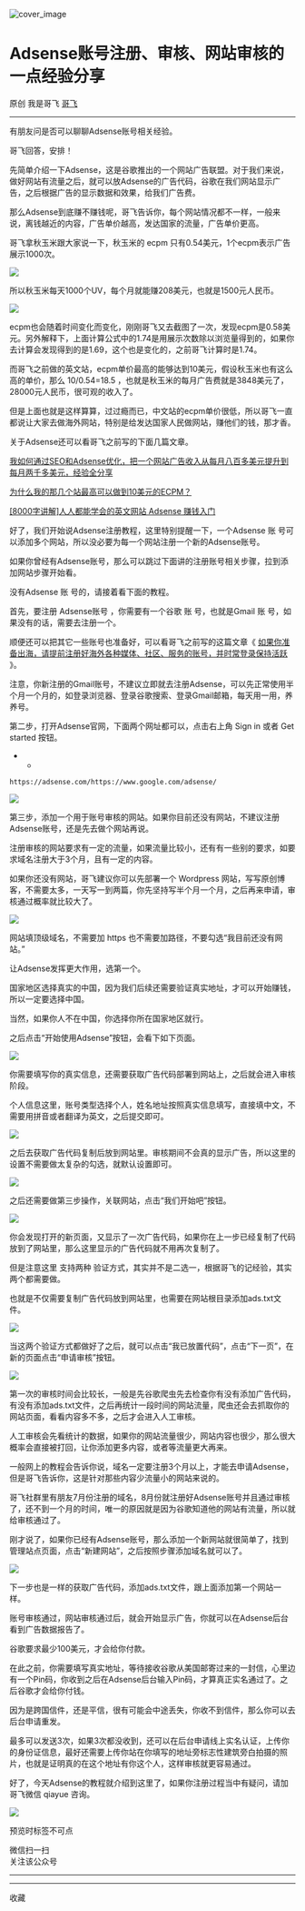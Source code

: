![cover_image](https://mmbiz.qpic.cn/sz_mmbiz_jpg/LBrX00GQeicsxFRFbtBYUq0vFbfWC0hppMF8vLibwXM7djQickvFIUPlp2hk1Xs1JBhiavia2QxCKnEYBYOgUn42lZQ/0?wx_fmt=jpeg)

#  Adsense账号注册、审核、网站审核的一点经验分享

原创  我是哥飞  [ 哥飞 ](javascript:void\(0\);)

__ _ _ _ _

有朋友问是否可以聊聊Adsense账号相关经验。  

哥飞回答，安排！

先简单介绍一下Adsense，这是谷歌推出的一个网站广告联盟。对于我们来说，做好网站有流量之后，就可以放Adsense的广告代码，谷歌在我们网站显示广告，之后根据广告的显示数据和效果，给我们广告费。

那么Adsense到底赚不赚钱呢，哥飞告诉你，每个网站情况都不一样，一般来说，离钱越近的内容，广告单价越高，发达国家的流量，广告单价更高。

哥飞拿秋玉米跟大家说一下，秋玉米的 ecpm 只有0.54美元，1个ecpm表示广告展示1000次。

![](https://mmbiz.qpic.cn/sz_mmbiz_jpg/LBrX00GQeicsxFRFbtBYUq0vFbfWC0hppWdgeEsoqBYWkGMDNqxzsbibyauhvY22oPxLsKYHsHYGoM02sKkxn44A/640?wx_fmt=jpeg)

所以秋玉米每天1000个UV，每个月就能赚208美元，也就是1500元人民币。  

![](https://mmbiz.qpic.cn/sz_mmbiz_png/LBrX00GQeicsxFRFbtBYUq0vFbfWC0hppYnoQHglIavSWKN2dd2rgnz79rlFkBKicZZdmqdCxgMVTxibJenicyicJOQ/640?wx_fmt=png)

ecpm也会随着时间变化而变化，刚刚哥飞又去截图了一次，发现ecpm是0.58美元。另外解释下，上面计算公式中的1.74是用展示次数除以浏览量得到的，如果你去计算会发现得到的是1.69，这个也是变化的，之前哥飞计算时是1.74。  

而哥飞之前做的英文站，ecpm单价最高的能够达到10美元，假设秋玉米也有这么高的单价，那么 10/0.54=18.5
，也就是秋玉米的每月广告费就是3848美元了，28000元人民币，很可观的收入了。  

但是上面也就是这样算算，过过瘾而已，中文站的ecpm单价很低，所以哥飞一直都说让大家去做海外网站，特别是给发达国家人民做网站，赚他们的钱，那才香。

关于Adsense还可以看哥飞之前写的下面几篇文章。

[ 我如何通过SEO和Adsense优化，把一个网站广告收入从每月八百多美元提升到每月两千多美元，经验全分享
](http://mp.weixin.qq.com/s?__biz=MjM5OTIzMzYyMA==&mid=2650079551&idx=1&sn=1b81abe359ad1ea25794d51fe5a53ce4&chksm=bf3f30048848b912df36d4c7660396e8160630d4444fb9259894239b2584a3bf41743c59e26d&scene=21#wechat_redirect)  

[ 为什么我的那几个站最高可以做到10美元的ECPM？
](http://mp.weixin.qq.com/s?__biz=MjM5OTIzMzYyMA==&mid=2650079425&idx=1&sn=aa2bd542f22f33c7b0ae325b1bb5ac49&chksm=bf3f31fa8848b8ec4633cb305c0f73891438b85d333893b86ba570aaf2f478999c208614158b&scene=21#wechat_redirect)  

[ [8000字讲解]人人都能学会的英文网站 Adsense 赚钱入门
](http://mp.weixin.qq.com/s?__biz=MjM5OTIzMzYyMA==&mid=2650079316&idx=1&sn=02cd11a4bee177343b05e6798913159b&chksm=bf3f316f8848b879f22de143965d98c5094220f72e38808741627173d0fea40e9182c1e1da73&scene=21#wechat_redirect)  

好了，我们开始说Adsense注册教程，这里特别提醒一下，一个Adsense  账
号可以添加多个网站，所以没必要为每一个网站注册一个新的Adsense账号。  

如果你曾经有Adsense账号，那么可以跳过下面讲的注册账号相关步骤，拉到添加网站步骤开始看。

没有Adsense  账  号的，请接着看下面的教程。  

首先，要注册  Adsense账号  ，你需要有一个谷歌  账  号，也就是Gmail  账  号，如果没有的话，需要去注册一个。

顺便还可以把其它一些账号也准备好，可以看哥飞之前写的这篇文章《 [ 如果你准备出海，请提前注册好海外各种媒体、社区、服务的账号，并时常登录保持活跃
](http://mp.weixin.qq.com/s?__biz=MjM5OTIzMzYyMA==&mid=2650079518&idx=1&sn=12261e1a98fe237d72a6eba0c3b91061&chksm=bf3f30258848b933a25f19282c74bf9896aa381937702fe82859b5dec09a108df191e0c9b60f&scene=21#wechat_redirect)
》。  

注意，你新注册的Gmail账号，不建议立即就去注册Adsense，可以先正常使用半个月一个月的，如登录浏览器、登录谷歌搜索、登录Gmail邮箱，每天用一用，养养号。  

第二步，打开Adsense官网，下面两个网址都可以，点击右上角 Sign in 或者 Get started 按钮。  

  *   * 

    
    
    https://adsense.com/https://www.google.com/adsense/

![](https://mmbiz.qpic.cn/sz_mmbiz_png/LBrX00GQeicsxFRFbtBYUq0vFbfWC0hppJxyu3icVbMpAibmMFgqEb2tQQlR5KuBOW3Nb1RYmy0HQJJvhYu1Zavvw/640?wx_fmt=png)

第三步，添加一个用于账号审核的网站。如果你目前还没有网站，不建议注册Adsense账号，还是先去做个网站再说。

注册审核的网站要求有一定的流量，如果流量比较小，还有有一些别的要求，如要求域名注册大于3个月，且有一定的内容。  

如果你还没有网站，哥飞建议你可以先部署一个 Wordpress
网站，写写原创博客，不需要太多，一天写一到两篇，你先坚持写半个月一个月，之后再来申请，审核通过概率就比较大了。  

![](https://mmbiz.qpic.cn/sz_mmbiz_png/LBrX00GQeicsxFRFbtBYUq0vFbfWC0hppEMvp24VLFgzLbPhFUr9dWrrK0FEia0ypKOicp9wJmWePkib94Jn2tMNVw/640?wx_fmt=png)

网站填顶级域名，不需要加 https 也不需要加路径，不要勾选“我目前还没有网站。”

让Adsense发挥更大作用，选第一个。  

国家地区选择真实的中国，因为我们后续还需要验证真实地址，才可以开始赚钱，所以一定要选择中国。

当然，如果你人不在中国，你选择你所在国家地区就行。

之后点击“开始使用Adsense”按钮，会看下如下页面。

![](https://mmbiz.qpic.cn/sz_mmbiz_png/LBrX00GQeicsxFRFbtBYUq0vFbfWC0hppMTekX92FlVNMEDnPZ8OtPUjH7ibDy44IzcqjYkVkwU5g3rWcCdyaYhQ/640?wx_fmt=png)

你需要填写你的真实信息，还需要获取广告代码部署到网站上，之后就会进入审核阶段。  

个人信息这里，账号类型选择个人，姓名地址按照真实信息填写，直接填中文，不需要用拼音或者翻译为英文，之后提交即可。  

![](https://mmbiz.qpic.cn/sz_mmbiz_png/LBrX00GQeicsxFRFbtBYUq0vFbfWC0hppgCfY5Wx6EerCWZ2NxWP6PNp90CQia3cgictyIMO9dHyJaz2C6oibkA7FA/640?wx_fmt=png)

之后去获取广告代码复制后放到网站里。审核期间不会真的显示广告，所以这里的设置不需要做太复杂的勾选，就默认设置即可。  

![](https://mmbiz.qpic.cn/sz_mmbiz_png/LBrX00GQeicsxFRFbtBYUq0vFbfWC0hppb1ibKvLCiaUUESCDXUIxfJYqjfBmJr4JarsRyYtFibebEuz89uy3DadVA/640?wx_fmt=png)

之后还需要做第三步操作，关联网站，点击“我们开始吧”按钮。

  

![](https://mmbiz.qpic.cn/sz_mmbiz_png/LBrX00GQeicsxFRFbtBYUq0vFbfWC0hppyQKS7iapunx62ysKSZOrmvY9xkgO6PlrPXF9gXp7LHibicq7c9iaOg8rxQ/640?wx_fmt=png)

你会发现打开的新页面，又显示了一次广告代码，如果你在上一步已经复制了代码放到了网站里，那么这里显示的广告代码就不用再次复制了。  

但是注意这里  支持两种  验证方式，其实并不是二选一，根据哥飞的记经验，其实两个都需要做。

也就是不仅需要复制广告代码放到网站里，也需要在网站根目录添加ads.txt文件。

![](https://mmbiz.qpic.cn/sz_mmbiz_jpg/LBrX00GQeicsxFRFbtBYUq0vFbfWC0hppGGTczicNQlpfwdfOjt8MibgOUGOTWoib9cX8rYbCex3BpfEvPFo3fGk9Q/640?wx_fmt=jpeg)

当这两个验证方式都做好了之后，就可以点击“我已放置代码”，点击“下一页”，在新的页面点击“申请审核”按钮。

  

![](https://mmbiz.qpic.cn/sz_mmbiz_png/LBrX00GQeicsxFRFbtBYUq0vFbfWC0hppPqKrF5VEOb6e6RpyWI0RHicMzwS2uDwe5Xs32f5EOsPbiaag1AsnfG3g/640?wx_fmt=png)

第一次的审核时间会比较长，一般是先谷歌爬虫先去检查你有没有添加广告代码，有没有添加ads.txt文件，之后再统计一段时间的网站流量，爬虫还会去抓取你的网站页面，看看内容多不多，之后才会进入人工审核。

人工审核会先看统计的数据，如果你的网站流量很少，网站内容也很少，那么很大概率会直接被打回，让你添加更多内容，或者等流量更大再来。

一般网上的教程会告诉你说，域名一定要注册3个月以上，才能去申请Adsense，但是哥飞告诉你，这是针对那些内容少流量小的网站来说的。  

哥飞社群里有朋友7月份注册的域名，8月份就注册好Adsense账号并且通过审核了，还不到一个月的时间，唯一的原因就是因为谷歌知道他的网站有流量，所以就给审核通过了。

刚才说了，如果你已经有Adsense账号，那么添加一个新网站就很简单了，找到管理站点页面，点击“新建网站”，之后按照步骤添加域名就可以了。

![](https://mmbiz.qpic.cn/sz_mmbiz_png/LBrX00GQeicsxFRFbtBYUq0vFbfWC0hppibxpRdR07g5tkpaZKylTOnbvpF95bhnNbWQewwJ4G0dUVY5avnp3W8w/640?wx_fmt=png)

下一步也是一样的获取广告代码，添加ads.txt文件，跟上面添加第一个网站一样。  

账号审核通过，网站审核通过后，就会开始显示广告，你就可以在Adsense后台看到广告数据报告了。  

谷歌要求最少100美元，才会给你付款。

在此之前，你需要填写真实地址，等待接收谷歌从美国邮寄过来的一封信，心里边有一个Pin码，你收到之后在Adsense后台输入Pin码，才算真正实名通过了。之后谷歌才会给你付钱。

因为是跨国信件，还是平信，很有可能会中途丢失，你收不到信件，那么你可以去后台申请重发。

最多可以发送3次，如果3次都没收到，还可以在后台申请线上实名认证，上传你的身份证信息，最好还需要上传你站在你填写的地址旁标志性建筑旁白拍摄的照片，也就是证明真的在这个地址有你这个人，这样审核就更容易通过。

好了，今天Adsense的教程就介绍到这里了，如果你注册过程当中有疑问，请加哥飞微信 qiayue 咨询。  

![](https://mmbiz.qpic.cn/sz_mmbiz_png/LBrX00GQeicsG8Pro6O9Hu75bIIiafZVPs3qlYeaNNJ1BpqNplEGgibL5m1bcq8a1N1rzoI5lia8aJjtHfgiaAADJJQ/640?wx_fmt=png)

预览时标签不可点

微信扫一扫  
关注该公众号





****



****



  收藏

